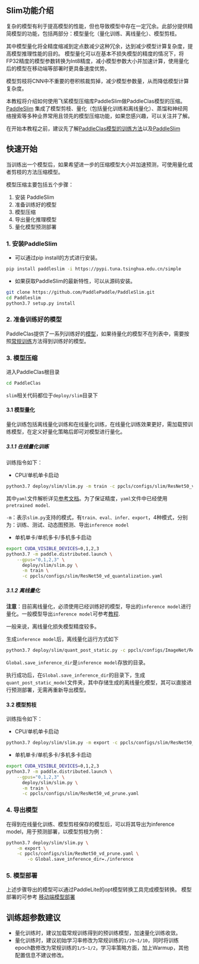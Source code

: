 
## Slim功能介绍
复杂的模型有利于提高模型的性能，但也导致模型中存在一定冗余。此部分提供精简模型的功能，包括两部分：模型量化（量化训练、离线量化）、模型剪枝。

其中模型量化将全精度缩减到定点数减少这种冗余，达到减少模型计算复杂度，提高模型推理性能的目的。
模型量化可以在基本不损失模型的精度的情况下，将FP32精度的模型参数转换为Int8精度，减小模型参数大小并加速计算，使用量化后的模型在移动端等部署时更具备速度优势。

模型剪枝将CNN中不重要的卷积核裁剪掉，减少模型参数量，从而降低模型计算复杂度。

本教程将介绍如何使用飞桨模型压缩库PaddleSlim做PaddleClas模型的压缩。
[PaddleSlim](https://github.com/PaddlePaddle/PaddleSlim) 集成了模型剪枝、量化（包括量化训练和离线量化）、蒸馏和神经网络搜索等多种业界常用且领先的模型压缩功能，如果您感兴趣，可以关注并了解。

在开始本教程之前，建议先了解[PaddleClas模型的训练方法](../../docs/zh_CN/tutorials/getting_started.md)以及[PaddleSlim](https://paddleslim.readthedocs.io/zh_CN/latest/index.html)


## 快速开始
当训练出一个模型后，如果希望进一步的压缩模型大小并加速预测，可使用量化或者剪枝的方法压缩模型。

模型压缩主要包括五个步骤：
1. 安装 PaddleSlim
2. 准备训练好的模型
3. 模型压缩
4. 导出量化推理模型
5. 量化模型预测部署

### 1. 安装PaddleSlim

* 可以通过pip install的方式进行安装。

```bash
pip install paddleslim -i https://pypi.tuna.tsinghua.edu.cn/simple
```

* 如果获取PaddleSlim的最新特性，可以从源码安装。

```bash
git clone https://github.com/PaddlePaddle/PaddleSlim.git
cd Paddleslim
python3.7 setup.py install
```

### 2. 准备训练好的模型

PaddleClas提供了一系列训练好的[模型](../../docs/zh_CN/models/models_intro.md)，如果待量化的模型不在列表中，需要按照[常规训练](../../docs/zh_CN/tutorials/getting_started.md)方法得到训练好的模型。

### 3. 模型压缩

进入PaddleClas根目录

```bash
cd PaddleClas
```

`slim`相关代码都位于`deploy/slim`目录下

#### 3.1 模型量化

量化训练包括离线量化训练和在线量化训练，在线量化训练效果更好，需加载预训练模型，在定义好量化策略后即可对模型进行量化。

##### 3.1.1 在线量化训练

训练指令如下：

* CPU/单机单卡启动

```bash
python3.7 deploy/slim/slim.py -m train -c ppcls/configs/slim/ResNet50_vd_quantalization.yaml -o Global.device cpu
```

其中`yaml`文件解析详见[参考文档](../../docs/zh_CN/tutorials/config_description.md)。为了保证精度，`yaml`文件中已经使用`pretrained model`.

`-m`：表示`slim.py`支持的模式，有`train、eval、infer、export`，4种模式，分别为：训练、测试、动态图预测、导出`inference model`

* 单机单卡/单机多卡/多机多卡启动

```bash
export CUDA_VISIBLE_DEVICES=0,1,2,3
python3.7 -m paddle.distributed.launch \
    --gpus="0,1,2,3" \
      deploy/slim/slim.py \
      -m train \
      -c ppcls/configs/slim/ResNet50_vd_quantalization.yaml
```

##### 3.1.2 离线量化

**注意**：目前离线量化，必须使用已经训练好的模型，导出的`inference model`进行量化。一般模型导出`inference model`可参考[教程](../../docs/zh_CN/inference.md).

一般来说，离线量化损失模型精度较多。

生成`inference model`后，离线量化运行方式如下

```bash
python3.7 deploy/slim/quant_post_static.py -c ppcls/configs/ImageNet/ResNet/ResNet50_vd.yaml -o Global.save_inference_dir=./deploy/models/class_ResNet50_vd_ImageNet_infer
```

`Global.save_inference_dir`是`inference model`存放的目录。

执行成功后，在`Global.save_inference_dir`的目录下，生成`quant_post_static_model`文件夹，其中存储生成的离线量化模型，其可以直接进行预测部署，无需再重新导出模型。

#### 3.2 模型剪枝

训练指令如下：

- CPU/单机单卡启动

```bash
python3.7 deploy/slim/slim.py -m export -c ppcls/configs/slim/ResNet50_vd_prune.yaml -o Global.device cpu
```

- 单机单卡/单机多卡/多机多卡启动

```bash
export CUDA_VISIBLE_DEVICES=0,1,2,3
python3.7 -m paddle.distributed.launch \
    --gpus="0,1,2,3" \
      deploy/slim/slim.py \
      -m train \
      -c ppcls/configs/slim/ResNet50_vd_prune.yaml
```

### 4. 导出模型

在得到在线量化训练、模型剪枝保存的模型后，可以将其导出为inference model，用于预测部署，以模型剪枝为例：

```bash
python3.7 deploy/slim/slim.py \
    -m export \
    -c ppcls/configs/slim/ResNet50_vd_prune.yaml \
        -o Global.save_inference_dir=./inference
```


### 5. 模型部署

上述步骤导出的模型可以通过PaddleLite的opt模型转换工具完成模型转换。
模型部署的可参考 [移动端模型部署](../lite/readme.md)


## 训练超参数建议

* 量化训练时，建议加载常规训练得到的预训练模型，加速量化训练收敛。
* 量化训练时，建议初始学习率修改为常规训练的`1/20~1/10`，同时将训练epoch数修改为常规训练的`1/5~1/2`，学习率策略方面，加上Warmup，其他配置信息不建议修改。
